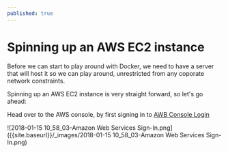 ```yaml
---
published: true
---
```

# Spinning up an AWS EC2 instance

Before we can start to play around with Docker, we need to have a server that will host it so we can play around, unrestricted from any coporate network constraints.

Spinning up an AWS EC2 instance is very straight forward, so let's go ahead:

Head over to the AWS console, by first signing in to [AWB Console Login](https://console.aws.amazon.com/?nc2=h_m_mc "AWB Console Login")

![2018-01-15 10_58_03-Amazon Web Services Sign-In.png]({{site.baseurl}}/_images/2018-01-15 10_58_03-Amazon Web Services Sign-In.png)
